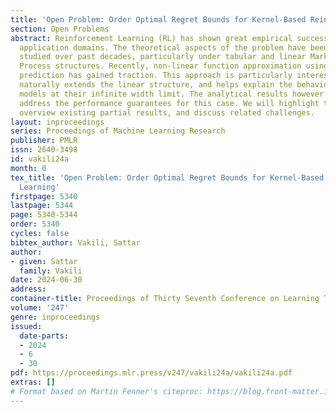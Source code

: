 ```yaml
---
title: 'Open Problem: Order Optimal Regret Bounds for Kernel-Based Reinforcement Learning'
section: Open Problems
abstract: Reinforcement Learning (RL) has shown great empirical success in various
  application domains. The theoretical aspects of the problem have been extensively
  studied over past decades, particularly under tabular and linear Markov Decision
  Process structures. Recently, non-linear function approximation using kernel-based
  prediction has gained traction. This approach is particularly interesting as it
  naturally extends the linear structure, and helps explain the behavior of neural-network-based
  models at their infinite width limit. The analytical results however do not adequately
  address the performance guarantees for this case. We will highlight this open problem,
  overview existing partial results, and discuss related challenges.
layout: inproceedings
series: Proceedings of Machine Learning Research
publisher: PMLR
issn: 2640-3498
id: vakili24a
month: 0
tex_title: 'Open Problem: Order Optimal Regret Bounds for Kernel-Based Reinforcement
  Learning'
firstpage: 5340
lastpage: 5344
page: 5340-5344
order: 5340
cycles: false
bibtex_author: Vakili, Sattar
author:
- given: Sattar
  family: Vakili
date: 2024-06-30
address:
container-title: Proceedings of Thirty Seventh Conference on Learning Theory
volume: '247'
genre: inproceedings
issued:
  date-parts:
  - 2024
  - 6
  - 30
pdf: https://proceedings.mlr.press/v247/vakili24a/vakili24a.pdf
extras: []
# Format based on Martin Fenner's citeproc: https://blog.front-matter.io/posts/citeproc-yaml-for-bibliographies/
---
```

